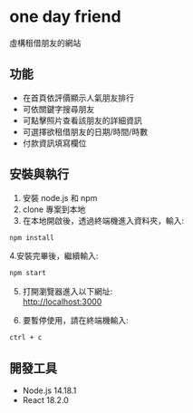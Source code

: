 # one day friend

虛構租借朋友的網站

## 功能

- 在首頁依評價顯示人氣朋友排行
- 可依關鍵字搜尋朋友
- 可點擊照片查看該朋友的詳細資訊
- 可選擇欲租借朋友的日期/時間/時數
- 付款資訊填寫欄位

## 安裝與執行

1. 安裝 node.js 和 npm
2. clone 專案到本地
3. 在本地開啟後，透過終端機進入資料夾，輸入:

```bash
npm install
```

4.安裝完畢後，繼續輸入:

```bash
npm start
```

5. 打開瀏覽器進入以下網址:\
   [http://localhost:3000](http://localhost:3000)

6. 要暫停使用，請在終端機輸入:

```bash
ctrl + c
```

## 開發工具

- Node.js 14.18.1
- React 18.2.0

